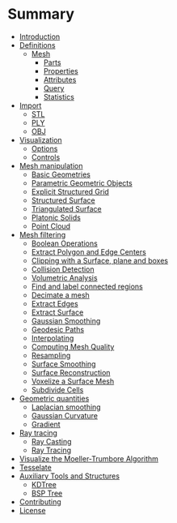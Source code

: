 # Summary

- [Introduction](./intro.md)
- [Definitions](./start.md)
  - [Mesh](./mesh.md)
    - [Parts](./parts.md)
    - [Properties](./properties.md)
    - [Attributes](./attributes.md)
    - [Query](./query.md)
    - [Statistics]()
- [Import](./import.md)
  - [STL](./stl.md)
  - [PLY](./ply.md)
  - [OBJ](./obj.md)
- [Visualization](./visualization.md)
  - [Options](./options.md)
  - [Controls](./controls.md)
- [Mesh manipulation](mesh_manipul.md)
  - [Basic Geometries](./basic_geometries.md)
  - [Parametric Geometric Objects](./parametric_geometric_objects.md)
  - [Explicit Structured Grid]( )
  - [Structured Surface]()
  - [Triangulated Surface]( )
  - [Platonic Solids]()
  - [Point Cloud]()
- [Mesh filtering](mesh_filtering.md)
  - [Boolean Operations](./boolean_operations.md) 
  - [Extract Polygon and Edge Centers](./extract_cell_centers.md)
  - [Clipping with a Surface, plane and boxes]()
  - [Collision Detection]()
  - [Volumetric Analysis]()
  - [Find and label connected regions]()
  - [Decimate a mesh]()
  - [Extract Edges](./extract_edges.md)
  - [Extract Surface]()
  - [Gaussian Smoothing]()
  - [Geodesic Paths]()
  - [Interpolating]()
  - [Computing Mesh Quality]()
  - [Resampling]()
  - [Surface Smoothing]()
  - [Surface Reconstruction]()
  - [Voxelize a Surface Mesh]()
  - [Subdivide Cells]()
- [Geometric quantities]()
  - [Laplacian smoothing]()
  - [Gaussian Curvature]()
  - [Gradient]()
- [Ray tracing]()
  - [Ray Casting]()
  - [Ray Tracing]()
- [Visualize the Moeller-Trumbore Algorithm]()
- [Tesselate]()
- [Auxiliary Tools and Structures](./auxiliary.md)
  - [KDTree](./kdtree.md)
  - [BSP Tree](./bsptree.md)
- [Contributing](./CONTRIBUTING.md)
- [License](./LICENSE.md)